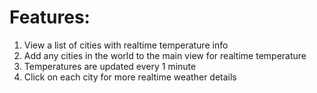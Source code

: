 # Features:
1. View a list of cities with realtime temperature info
2. Add any cities in the world to the main view for realtime temperature
3. Temperatures are updated every 1 minute
4. Click on each city for more realtime weather details 

